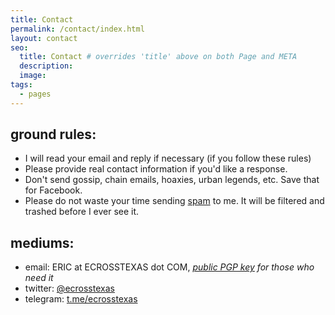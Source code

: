 ```yaml
---
title: Contact
permalink: /contact/index.html
layout: contact
seo:
  title: Contact # overrides 'title' above on both Page and META
  description:
  image:
tags:
  - pages
---
```


## ground rules:
- I will read your email and reply if necessary (if you follow these rules)
- Please provide real contact information if you'd like a response.
- Don't send gossip, chain emails, hoaxies, urban legends, etc. Save that for Facebook.
- Please do not waste your time sending [spam](/spam/) to me.  It will be filtered and trashed before I ever see it.

## mediums:
- email: ERIC at ECROSSTEXAS dot COM, *[public PGP key](/pgp-key.txt) for those who need it*
- twitter: [@ecrosstexas](https://www.twitter.com/ecrosstexas)
- telegram: [t.me/ecrosstexas](https://t.me/ecrosstexas)
